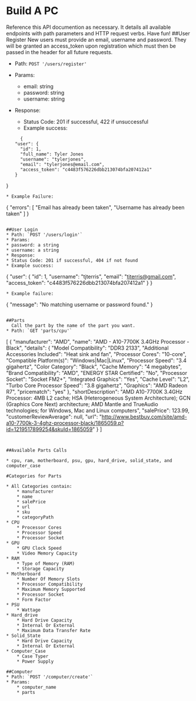 # Build A PC
Reference this API documention as necessary.  It details all available endpoints with path parameters and HTTP request verbs.  Have fun!
##User Register
	New users must provide an email, username and password. They will be granted an access_token upon registration which must then be passed in the header for all future requests.
* Path: `POST '/users/register'`
* Params:
  * email: string
  * password: string
  * username: string
* Response:
  * Status Code: 201 if successful, 422 if unsuccessful
  * Example success:

  ```
    {
  "user": {
    "id": 1,
    "full_name": Tyler Jones
    "username": "tylerjones",
    "email": "tylerjones@email.com",
    "access_token": "c4483f576226dbb213074bfa207412a1"
  }
}

 ```
* Example Failure:

```
{
"errors": [
  "Email has already been taken",
  "Username has already been taken"
]
}
```

##User Login
* Path: `POST '/users/login'`
* Params:
* password: a string
* username: a string
* Response:
* Status Code: 201 if successful, 404 if not found
* Example success:

```
  {
"user": {
  "id": 1,
  "username": "tjterris",
  "email": "tjterris@gmail.com",
  "access_token": "c4483f576226dbb213074bfa207412a1"
}
}

```
* Example failure:

```
  {
"message": "No matching username or password found."
}
```

##Parts
  Call the part by the name of the part you want.
* Path: `GET 'parts/cpu'`

```
[
	{
	"manufacturer": "AMD",
	"name": "AMD - A10-7700K 3.4GHz Processor - Black",
		"details": {
		  "Model Compatibility": "DDR3 2133",
		  "Additional Accessories Included": "Heat sink and fan",
		  "Processor Cores": "10-core",
		  "Compatible Platform(s)": "Windows|Mac|Linux",
		  "Processor Speed": "3.4 gigahertz",
		  "Color Category": "Black",
		  "Cache Memory": "4 megabytes",
		  "Brand Compatibility": "AMD",
		  "ENERGY STAR Certified": "No",
		  "Processor Socket": "Socket FM2+",
		  "Integrated Graphics": "Yes",
		  "Cache Level": "L2",
		  "Turbo Core Processor Speed": "3.8 gigahertz",
		  "Graphics": "AMD Radeon R7",
		  "pricematch": "yes"
		  },
	"shortDescription": "AMD A10-7700K 3.4GHz Processor: 4MB L2 cache; HSA (Heterogeneous System Architecture); GCN (Graphics Core Next) architecture; AMD Mantle and TrueAudio technologies; for Windows, Mac and Linux computers",
	"salePrice": 123.99,
	"customerReviewAverage": null,
	"url": "http://www.bestbuy.com/site/amd-a10-7700k-3-4ghz-processor-black/1865059.p?id=1219517899254&skuId=1865059"
	}
]

```


##Available Parts Calls

* cpu, ram, motherboard, psu, gpu, hard_drive, solid_state, and computer_case

#Categories for Parts

* All Categories contain:
	* manufacturer
	* name
	* salePrice
	* url
	* sku
	* categoryPath
* CPU
	* Processor Cores
	* Processor Speed
	* Processor Socket
* GPU
	* GPU Clock Speed
	* Video Memory Capacity
* RAM
	* Type of Memory (RAM)
	* Storage Capacity
* Motherboard
	* Number Of Memory Slots
	* Processor Compatibility
	* Maximum Memory Supported
	* Processor Socket
	* Form Factor
* PSU
	* Wattage
* Hard_drive
	* Hard Drive Capacity
	* Internal Or External
	* Maximum Data Transfer Rate
* Solid_State
	* Hard Drive Capacity
	* Internal Or External
* Computer_Case
	* Case Typer
	* Power Supply

##Computer
* Path: `POST '/computer/create'`
* Params:
	* computer_name
	* parts
